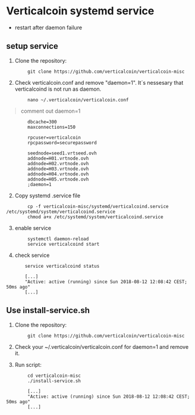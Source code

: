 Verticalcoin systemd service
==================================
- restart after daemon failure

setup service 
----------------------
1.  Clone the repository:
```
        git clone https://github.com/verticalcoin/verticalcoin-misc
```
2. 
   Check verticalcoin.conf and remove "daemon=1". It´s nessesary that verticalcoind is not run as daemon.
```
        nano ~/.verticalcoin/verticalcoin.conf
```

>comment out daemon=1

```
        dbcache=300
        maxconnections=150
        
        rpcuser=verticalcoin
        rpcpassword=securepassword
        
        seednode=seed1.vrtseed.ovh
        addnode=H01.vrtnode.ovh
        addnode=H02.vrtnode.ovh
        addnode=H03.vrtnode.ovh
        addnode=H04.vrtnode.ovh
        addnode=H05.vrtnode.ovh
        ;daemon=1
```

2.  Copy systemd .service file
```
        cp -f verticalcoin-misc/systemd/verticalcoind.service /etc/systemd/system/verticalcoind.service
        chmod a+x /etc/systemd/system/verticalcoind.service
```
3.  enable service
```
        systemctl daemon-reload
        service verticalcoind start       
```
4.  check service
 ```
        service verticalcoind status
        
        [...]
        "Active: active (running) since Sun 2018-08-12 12:08:42 CEST; 50ms ago"
        [...] 
```

Use install-service.sh
---------------------
1.  Clone the repository:
```
        git clone https://github.com/verticalcoin/verticalcoin-misc

```
2.  Check your ~/.verticalcoin/verticalcoin.conf for daemon=1 and remove it. 

3.  Run script:
``` 
        cd verticalcoin-misc
		./install-service.sh

		[...]
        "Active: active (running) since Sun 2018-08-12 12:08:42 CEST; 50ms ago"
        [...]
```
